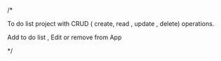 /*

To do list project with CRUD ( create, read , update , delete) operations.

Add to do list , Edit or remove from App


*/

